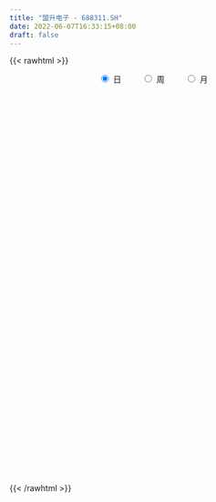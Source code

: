 ```yaml
---
title: "盟升电子 - 688311.SH"
date: 2022-06-07T16:33:15+08:00
draft: false
---
```

{{< rawhtml >}}
    <div style="text-align: center">
        <label style="padding: 1rem;"><input style="margin-right: .5rem" type="radio" name="period" value="D" checked onclick="period_change(this)">日</label>
        <label style="padding: 1rem;"><input style="margin-right: .5rem" type="radio" name="period" value="W" onclick="period_change(this)">周</label>
        <label style="padding: 1rem;"><input style="margin-right: .5rem" type="radio" name="period" value="M" onclick="period_change(this)">月</label>
    </div>
    <div id="chart" style="height: 700px;"></div> 
    <script type="text/javascript">
        const D_v = [196687.17,126888.36,97595.41,94509.91,94955.66,98750.38,95693.43,72688.02,64859.47,45226.2,35383.25,36126.04,41359.93,40289.42,17857.43,17688.91,16887.09,32987.3,29125.74,32472.0,15583.88,23625.0,13350.41,12591.45,25952.66,9344.68,15819.78,19097.33,16067.61,12933.58,6665.59,10260.98,6858.26,9560.06,14760.54,10710.06,14529.19,10312.7,9360.71,12666.23,9668.67,7764.32,7506.34,8315.7,10511.54,13954.42,13759.21,25129.33,15381.53,7227.75,13913.06,13452.49,8677.97,6681.5,8757.34,7848.25,7166.08,7889.86,9417.82,9277.04,12965.36,20486.08,10104.78,18583.09,12169.53,27208.87,13512.3,13064.48,7894.21,11586.13,8370.84,12017.05,9463.74,8724.82,11512.37,8710.48,22124.48,12164.68,8546.98,11425.97,8622.88,8619.07,4895.27,13550.55,8573.14,16382.69,10203.06,11380.59,13856.5,10496.34,18395.42,21865.18,7551.88,10695.31,18451.21,15461.62,11703.62,20210.67,32435.8,21905.2,24928.82,17682.24,13619.28,23917.43,25105.45,20347.49,36409.82,32213.79,41707.82,35331.59,28936.44,19788.26,16433.33,10116.27,13943.71,16078.68,11105.42,15168.78,9709.81,13322.67,10975.14,9883.11,6680.69,6785.5,12273.62,6745.8,12763.98,14586.93,14348.48,7776.61,5053.52,4338.72,4952.52,7868.59,4832.96,6234.54,3939.85,6537.59,8772.98,5304.03,7317.78,4520.16,5185.49,4474.89,5188.71,5935.98,2922.86,5041.21,4325.15,5635.79,3215.42,2902.93,3216.03,6253.02,3294.83,2761.54,3668.26,3069.77,3476.8,10875.51,7461.93,10821.62,5372.59,5109.31,4579.53,7654.45,7048.98,7771.62,6333.65,3547.59,8071.82,3843.8,7125.02,9684.45,6019.75,5704.69,4630.31,3690.43,7130.63,5541.37,11353.57,5181.59,11451.89,4515.68,5586.42,7331.78,3717.67,4484.21,4495.47,5258.38,4977.12,3091.19,3297.11,3090.25,3785.99,3710.01,5627.13,15973.09,7652.07,9876.67,11142.16,27160.24,19060.92,13057.83,7013.28,10489.16,7396.01,6770.08,6766.73,10639.18,5352.05,5665.63,4770.26,6349.6,9678.4,5696.38,5835.27,5744.71,8143.04,6064.13,7096.58,3988.52,8124.1,6076.83,5534.01,3715.15,3233.81,9248.23,5855.16,23188.07,10063.88,10421.85,8027.6,26947.97,11081.49,7809.31,11122.97,16124.71,17343.95,32028.53,18469.58,16247.69,13089.5,13728.28,16294.16,10907.68,9532.4,24049.25,23746.27,25120.2,25916.14,16684.79,18280.08,14966.31,10618.37,16213.31,15266.23,13578.38,11669.88,31446.72,19459.87,10143.15,10353.05,9508.93,13931.35,18591.68,11278.83,8443.45,7639.97,15076.43,7362.08,8034.04,8801.46,10362.82,7717.5,6354.12,6037.84,10802.79,6867.7,5003.48,5768.9,4339.02,5378.31,4581.75,4101.62,2714.86,3098.06,5697.44,5482.47,2779.45,4315.98,4702.29,4303.83,5743.71,6000.41,5102.3,5086.76,5408.33,8044.43,7309.97,5117.37,5636.9,6802.75,14687.22,8574.5,6440.59,9127.57,6429.74,11287.32,10338.63,8916.0,23073.3,9621.34,16159.92,9403.01,34231.4,14913.41,20008.05,17327.28,11402.29,13451.08,26834.48,21383.08,23621.72,24632.02,11452.04,13290.71,12663.87,13469.19,13621.83,10785.67,14466.63,11016.14,15362.67,7660.69,6238.96,10372.31,7188.05,14927.58,25251.34,10407.71,8209.24,5938.61,5643.86,8500.98,10099.52,9221.42,8519.82,12969.35,7641.65,16362.28,18177.38,5573.52,10359.4,8785.01,8628.03,5790.52,6700.12,7343.73,10402.05,6486.77,8385.24,13870.22,6329.68,10916.58,10854.14,5466.93,6147.42,6523.93,3780.76,5427.49,3324.4,6281.39,5468.49,5632.9,4648.4,4864.37,4151.98,11637.43,13014.33,4853.46,11827.76,3604.67,3116.72,6276.0,4963.89,7254.58,7098.48,8245.96,9399.33,11356.87,8160.43,11549.82,11252.59,11834.01,6426.7,8193.39,9892.73,7900.7,5963.93,4195.03,3457.76,3941.4,2831.99,4123.65,3434.43,4565.72,30013.49,29416.59,17609.34,14642.29,9985.15,6522.25,14378.55,16093.0,9722.75,6341.37,9747.48,10261.01,17748.27,17619.85,10311.08,12619.93,8132.07,6549.98,8288.6,4583.14,4554.36,5867.54,3951.44,2654.29,3872.01,3112.69,3568.93,3298.73,6207.98,2255.29,6119.21,4462.76,4133.76,3573.24,5530.76,7076.44,11977.64,15144.56,13295.15,7752.26]
const D_histogram = [0.0,0.4722507123,0.3741878719,0.6249456137,1.2042122706,2.4425617907,2.5365766935,3.3959683729,3.4761387113,3.0430191914,2.5579430191,2.1964696491,1.063596139,-0.5787760468,-1.661738089,-2.6519647362,-3.1738394489,-4.0682868344,-4.9460889967,-4.816773267,-4.6582839036,-3.9431317987,-3.2853771017,-2.5284936711,-1.6674493823,-1.0932480183,-1.3965285635,-1.790374451,-2.3789933056,-2.5390431321,-2.2331404302,-1.6697463925,-1.3478525237,-1.1694304564,-0.4634847937,0.0240579592,0.4422711588,0.4214033284,0.4502933864,0.1498128566,0.1477809369,-0.1218012484,0.0418151269,-0.0084383269,0.2540832955,0.6236386851,0.7791105952,0.953846502,0.7559894214,0.7404039121,0.4361408982,0.1796855076,-0.1352408008,-0.2064313974,-0.2029755305,-0.2105253206,-0.0186047633,0.0707033208,0.0193772868,-0.0172553251,-0.1703540417,0.2992787418,0.6284906245,0.7533580932,0.8950460207,1.5362251341,1.8541147463,1.9299754385,2.0238128274,1.9981323104,1.9179448885,1.4115853115,1.0488094207,0.9515618485,1.030053125,0.867616381,1.0533807151,0.8970580659,0.7864663398,0.5987763737,0.2665760413,0.0182359504,-0.0764969553,-0.4054923574,-0.6136212065,-0.7062426213,-0.8501892109,-0.8291978227,-0.6159686231,-0.435612141,0.0673139496,0.6425181673,0.8504158775,0.7903674845,1.1170212388,1.3766505668,1.1754711373,1.5644438387,1.8341254176,2.1089993375,2.1822021332,1.731540711,1.4310582338,1.7139130753,2.2626099413,2.0492872491,1.1236266793,-0.1023560556,-1.6964952269,-2.1301587829,-2.0539301115,-2.010337262,-2.3333476016,-2.3775962127,-2.1813096909,-1.8146895365,-1.4329715475,-0.8600618496,-0.7065689978,-0.1816650901,-0.1658280417,-0.4005934099,-0.5386191034,-0.7626240093,-0.8668558018,-0.9581376384,-1.1428237877,-1.6003203775,-2.1724611365,-2.2065174463,-1.9137292294,-1.6089482032,-1.1085728586,-0.5156883916,-0.2010504105,-0.1279016755,-0.0615998054,-0.1637451855,0.0190783122,0.2745227161,0.2513141405,0.3195765933,0.270471342,0.2805862178,0.1134983737,-0.2416720367,-0.4153999724,-0.4008935537,-0.4514089164,-0.5817595558,-0.6001896865,-0.463173156,-0.2431489337,0.0511082391,0.2691375787,0.3571464819,0.3141993251,0.2845186499,0.3400036028,0.4579487043,0.420830227,0.1815702355,0.1142817383,0.2116553827,0.3779312259,0.4578385884,0.454766942,0.5302745628,0.6109385338,0.63113934,0.7296464067,0.8180769211,0.9058167674,1.0579354924,1.0664360419,0.9845959716,0.9024232635,0.7903840566,0.7619761444,0.6127933304,0.6623690655,0.6843573135,0.5497720094,0.3668857667,0.1292912383,-0.2159486362,-0.3898973527,-0.5402887217,-0.5844748238,-0.4525077555,-0.2517557594,-0.1059090283,-0.0184725847,0.0444045547,0.0042517513,0.1103007222,0.2868592336,0.5870471891,0.8021450636,0.8429542352,1.0550888574,1.6750646507,1.8161841798,1.6456287096,1.4508373927,1.3722044919,1.1663463299,0.9003661043,0.7100636258,0.2551874126,0.0534147627,-0.2702705115,-0.3196559335,-0.2697411161,-0.0549276866,-0.0216724629,0.014154375,-0.1047560584,-0.1195366994,-0.1177813076,-0.3243796109,-0.3896243542,-0.6453135819,-0.9263613678,-1.0596784256,-1.1477945239,-1.1007887336,-0.8299238551,-0.7022811284,-0.15576568,0.157851555,0.3520886039,0.2843790045,0.5901796354,0.7336366062,0.7623182986,0.6992274581,0.7060498149,0.4343608674,0.83800839,0.8786146086,0.4495024995,0.2509716689,0.3293299301,0.4544868927,0.28484396,0.1964932717,0.2621960074,0.3202208689,0.2158612104,0.2323190289,0.2375949835,0.0269986773,-0.3232401483,-0.5644942667,-0.8900694484,-1.151758576,-1.2555918099,-1.3198258939,-1.3030868133,-1.417935862,-1.3526533359,-1.3413711785,-1.3646604621,-1.2527630389,-1.2531494521,-1.2163757927,-1.1963095939,-1.085485024,-0.7443355038,-0.4460412362,-0.2332624589,-0.1006601131,-0.1201209296,-0.1614840821,-0.1451157379,-0.1620127945,-0.0938439596,0.0632116694,0.1884687281,0.3844403441,0.4157503437,0.4433729932,0.3864538416,0.2199362657,0.1537728809,0.1351203508,0.2368994397,0.2500195584,0.2816171719,0.4035462927,0.4765027603,0.5381042851,0.6066401721,0.6962449685,0.6376943115,0.5849014233,0.6513853932,0.5751471278,0.4727657701,0.3270172445,0.2605376138,0.3398071342,0.4755051684,0.4928699406,0.4697699682,0.4367639551,0.3083008778,0.2906883014,0.3064393461,0.2783984418,0.570274931,0.6472086259,0.5098837408,0.3993793207,0.5773258415,0.6005918218,0.6047287811,0.5850700489,0.427663774,0.2109802485,0.2730693656,0.3317883576,0.4368911456,0.5983843349,0.5754322426,0.5210043974,0.3023714331,-0.089458616,-0.2532035338,-0.4594721033,-0.6760662684,-0.8281631269,-0.737882435,-0.7476239588,-0.7010564919,-0.8127682792,-0.8245248655,-0.6339279323,-0.3569551215,-0.11613058,-0.1821860567,-0.2088809475,-0.218602563,-0.1700909011,-0.008101236,0.0538058989,-0.0607892245,-0.1732912288,-0.2035221331,-0.5834661191,-0.850564338,-0.9914257264,-1.0250133462,-1.0504464018,-1.0306648437,-0.8886959173,-0.7840490722,-0.7696732258,-0.7228084811,-0.77126142,-0.6990230401,-0.7626532577,-0.7851158763,-0.8975093307,-0.7826399272,-0.7286755274,-0.6553410575,-0.4273503652,-0.2716695862,-0.2588360195,-0.179265859,0.0072939664,0.189851485,0.2705530293,0.311922194,0.4074456211,0.4588617839,0.7092729751,0.7780201263,0.7741135668,0.8839300087,0.9085592533,0.9211052816,0.922044362,0.8676089606,0.7257352066,0.4308171544,0.1169933837,0.1227636433,0.3033780708,0.3434674529,0.0960356709,0.2204023508,0.2823274149,0.2929292922,0.3735239925,0.4597274091,0.545794053,0.4607314903,0.307555368,0.1758134713,-0.0144841811,-0.0591670245,-0.1479502786,-0.1821640689,-0.2501654746,-0.0244173564,0.3136802312,0.4714614184,0.7047128305,0.7072287818,0.7076083287,0.7388395015,0.8001266076,0.5995234608,0.3894263638,0.1879719349,0.0741806709,-0.3911310745,-0.8759865947,-1.1791141935,-1.2916862884,-1.0762273678,-0.7291007516,-0.3632076285,-0.1111185962,-0.0537259835,0.0912613425,0.1601747685,0.1818961578,0.1565308276,0.1128362071,0.1388204134,0.0880985688,-0.02036837,-0.0756952359,-0.1176164419,-0.1939801309,-0.1566602594,-0.1971038468,-0.0929038899,-0.0054030107,0.1187488915,0.3982165515,0.6982103897,0.8380370034]
const D_fast = [0.0,0.5903133903,0.5857975179,0.9927916632,1.8731113877,3.7221013555,4.4502604317,6.1586442043,7.1078492205,7.4354844984,7.5898940809,7.7775381232,6.9105636478,5.1234974503,3.6251008859,1.9718830547,0.6565484797,-1.2549706144,-3.3692950258,-4.4441726128,-5.4502542253,-5.7208850701,-5.8844746486,-5.7597146357,-5.3155326925,-5.0146433331,-5.6670560192,-6.5084955195,-7.6918627004,-8.4866733099,-8.7390557156,-8.593098276,-8.6081675381,-8.7221030849,-8.1320286206,-7.6384713779,-7.1096903887,-7.0252073869,-6.8837439823,-7.146771298,-7.1118579835,-7.4118904809,-7.2378203238,-7.2901833594,-6.9641409131,-6.4386758522,-6.0884262934,-5.675228761,-5.6840884863,-5.5145730176,-5.7098008069,-5.9213348206,-6.2700713292,-6.3928697751,-6.4401577909,-6.5003389111,-6.3130695447,-6.2060856304,-6.2525673427,-6.2935137858,-6.4892010129,-5.9447485439,-5.4584140051,-5.1452070131,-4.7797575804,-3.7545221835,-2.9731038847,-2.4147493329,-1.8149587372,-1.3411061766,-0.9418073764,-1.0952706255,-1.1958441611,-1.0552012712,-0.7191967134,-0.6647293622,-0.2156198493,-0.147677982,-0.0616531232,-0.0996489959,-0.3652053179,-0.6089864212,-0.7228435658,-1.1532120572,-1.514746208,-1.7839282781,-2.1404221704,-2.3267302378,-2.267493194,-2.1960397472,-1.6762851692,-0.9404514096,-0.51994973,-0.382406252,0.2235028121,0.8272947818,0.9199831366,1.7000667976,2.4282797309,3.2304034852,3.8491568142,3.8313805698,3.888662651,4.5999957613,5.7143451126,6.0133442327,5.3685903327,4.1170185839,2.098755606,1.1325523542,0.6952984977,0.2363070318,-0.6700402083,-1.3086878726,-1.6577287735,-1.7447810032,-1.7213059011,-1.3634116656,-1.3865610632,-0.9070734281,-0.9326933901,-1.2676071108,-1.5402875802,-1.9549484883,-2.2758942313,-2.6067104775,-3.0771025737,-3.934679258,-5.0499353011,-5.6356209725,-5.8212650629,-5.9187210874,-5.6954889575,-5.2315265884,-4.9671512099,-4.9259778939,-4.8750759751,-5.0181576516,-4.8305645758,-4.5064894929,-4.4668695333,-4.3187129322,-4.300200348,-4.2199389177,-4.3586521684,-4.774240588,-5.0518185168,-5.1375354865,-5.3009030783,-5.5766936066,-5.7451711589,-5.7239479175,-5.5647109287,-5.2576766961,-4.9723629618,-4.7950674382,-4.7594647637,-4.7180157764,-4.5775299228,-4.3450976452,-4.2770085657,-4.4708759984,-4.509594061,-4.359306571,-4.0985479212,-3.9041809117,-3.7935608226,-3.585484561,-3.3520859566,-3.1741003154,-2.8931816471,-2.6002319024,-2.2860378642,-1.8694352661,-1.5943257061,-1.4300167835,-1.2865836757,-1.2010268685,-1.0389407446,-1.034925226,-0.8197572245,-0.6266796481,-0.6238219498,-0.7149867509,-0.9202584697,-1.3194855032,-1.590908558,-1.8763721073,-2.0666769155,-2.047836786,-1.9100237298,-1.7906542557,-1.7078359584,-1.6338576803,-1.6729475458,-1.5393233943,-1.2910500746,-0.8441003218,-0.4284661813,-0.176918451,0.2989883856,1.3377303415,1.9328959156,2.1737476228,2.3416656541,2.6060838763,2.6918122968,2.6509235972,2.6381370252,2.2470576651,2.0586387058,1.6673858038,1.5380863985,1.5205659368,1.7216474447,1.7494845527,1.7888499842,1.6437505362,1.5990857204,1.5713957853,1.2837025793,1.1210517475,0.7040341243,0.1913959965,-0.2068406677,-0.5819053971,-0.8100967901,-0.7467128754,-0.7946404309,-0.2870664024,0.0660137213,0.3482729211,0.3516580729,0.8050036126,1.1318697351,1.3511310021,1.4628470261,1.6461818366,1.483083106,2.0962327261,2.3564925968,2.0397561127,1.9039681993,2.0646589429,2.3034376288,2.205005686,2.1657783157,2.2970300532,2.4351101319,2.3847157761,2.4592533517,2.5239280523,2.3200814154,1.8890325527,1.5066548676,0.9585623238,0.4089335522,-0.0087976341,-0.4029881917,-0.7120208143,-1.1813538285,-1.4542346365,-1.7782952736,-2.1427496728,-2.3440430093,-2.6577167856,-2.9250370743,-3.204048274,-3.3645949601,-3.2095293158,-3.0227453573,-2.8682821948,-2.7608448772,-2.8103359261,-2.8920700992,-2.9119806895,-2.9693809447,-2.9246730996,-2.7518145533,-2.5794403126,-2.2873586106,-2.152111025,-2.0136451273,-1.9739508185,-2.0854843279,-2.1132044925,-2.0980769349,-1.937072986,-1.8614479778,-1.7594460713,-1.5366303773,-1.3445482197,-1.1484206235,-0.9282246936,-0.664558655,-0.5636857342,-0.4702532665,-0.2409229483,-0.1733744318,-0.157564347,-0.2215585615,-0.2229037886,-0.0586824847,0.1958918416,0.336474099,0.4308166186,0.5070015942,0.4556137364,0.5106732354,0.6030341166,0.6445928227,1.0790380446,1.3177738961,1.3079199461,1.2972603563,1.6195383374,1.7929522732,1.9482714277,2.0748802078,2.0243898764,1.860451413,1.9908078715,2.1324739529,2.3467995272,2.6578888003,2.7787947686,2.8546180228,2.7115779168,2.2973832136,2.0703374124,1.7492008171,1.3635900849,1.0044524447,0.9102625278,0.7136150143,0.5849183583,0.2700145011,0.0521266985,0.0842416486,0.2719756791,0.4837675755,0.3721655847,0.2932504571,0.2288782008,0.2348671374,0.3948314935,0.4701901031,0.3403976735,0.1845728621,0.1034614245,-0.4223490913,-0.9020883947,-1.2908062147,-1.580647171,-1.8686918271,-2.1065764799,-2.1867815329,-2.2781469558,-2.4561894158,-2.5900267914,-2.8312950853,-2.9338124655,-3.1881059974,-3.4068475851,-3.7436183722,-3.8244089505,-3.9526134326,-4.0431142271,-3.9219611261,-3.8341977436,-3.8860731818,-3.8513194861,-3.6629361691,-3.4329157792,-3.2845759776,-3.1652262644,-2.967841432,-2.8017098233,-2.3739803883,-2.1107282055,-1.9211063733,-1.5903074292,-1.3385383714,-1.0957160226,-0.8642658517,-0.7017990129,-0.6622389653,-0.849452729,-1.1340281537,-1.0975669833,-0.8411080381,-0.7151517928,-0.9385746571,-0.7591073894,-0.6266004716,-0.5427662713,-0.3687905729,-0.167655304,0.0548598531,0.0849801631,0.0086928827,-0.0790956462,-0.2730143438,-0.3324889434,-0.4582597671,-0.5380145746,-0.6685573489,-0.4489135698,-0.0323959244,0.2432506174,0.6526802371,0.8320033838,1.0092850129,1.2252260611,1.486544819,1.4358225374,1.3230820314,1.1686205862,1.07337449,0.510279976,-0.1935721929,-0.79147834,-1.226972007,-1.2805699284,-1.1157185,-0.8406272841,-0.6163179009,-0.5723567841,-0.4045541224,-0.2955970043,-0.2284015755,-0.2146341989,-0.2301197676,-0.169430458,-0.1981276603,-0.3116866917,-0.3859373665,-0.457262683,-0.5821214047,-0.583966598,-0.6736861472,-0.5927121627,-0.5065620362,-0.3527229111,0.0262988868,0.5008453223,0.8501811869]
const D_slow = [0.0,0.1180626781,0.211609646,0.3678460495,0.6688991171,1.2795395648,1.9136837382,2.7626758314,3.6317105092,4.3924653071,5.0319510618,5.5810684741,5.8469675088,5.7022734971,5.2868389749,4.6238477908,3.8303879286,2.81331622,1.5767939709,0.3726006541,-0.7919703218,-1.7777532714,-2.5990975469,-3.2312209646,-3.6480833102,-3.9213953148,-4.2705274557,-4.7181210684,-5.3128693948,-5.9476301778,-6.5059152854,-6.9233518835,-7.2603150144,-7.5526726285,-7.6685438269,-7.6625293371,-7.5519615474,-7.4466107153,-7.3340373687,-7.2965841546,-7.2596389204,-7.2900892325,-7.2796354507,-7.2817450325,-7.2182242086,-7.0623145373,-6.8675368885,-6.629075263,-6.4400779077,-6.2549769297,-6.1459417051,-6.1010203282,-6.1348305284,-6.1864383778,-6.2371822604,-6.2898135905,-6.2944647814,-6.2767889512,-6.2719446295,-6.2762584607,-6.3188469712,-6.2440272857,-6.0869046296,-5.8985651063,-5.6748036011,-5.2907473176,-4.827218631,-4.3447247714,-3.8387715645,-3.3392384869,-2.8597522648,-2.506855937,-2.2446535818,-2.0067631197,-1.7492498384,-1.5323457432,-1.2690005644,-1.0447360479,-0.848119463,-0.6984253696,-0.6317813592,-0.6272223716,-0.6463466105,-0.7477196998,-0.9011250014,-1.0776856568,-1.2902329595,-1.4975324152,-1.6515245709,-1.7604276062,-1.7435991188,-1.5829695769,-1.3703656076,-1.1727737364,-0.8935184267,-0.549355785,-0.2554880007,0.1356229589,0.5941543133,1.1214041477,1.666954681,2.0998398588,2.4576044172,2.886082686,3.4517351714,3.9640569836,4.2449636534,4.2193746395,3.7952508328,3.2627111371,2.7492286092,2.2466442937,1.6633073933,1.0689083401,0.5235809174,0.0699085333,-0.2883343536,-0.503349816,-0.6799920654,-0.725408338,-0.7668653484,-0.8670137009,-1.0016684767,-1.192324479,-1.4090384295,-1.6485728391,-1.934278786,-2.3343588804,-2.8774741645,-3.4291035261,-3.9075358335,-4.3097728843,-4.5869160989,-4.7158381968,-4.7661007994,-4.7980762183,-4.8134761697,-4.854412466,-4.849642888,-4.781012209,-4.7181836738,-4.6382895255,-4.57067169,-4.5005251356,-4.4721505421,-4.5325685513,-4.6364185444,-4.7366419328,-4.8494941619,-4.9949340509,-5.1449814725,-5.2607747615,-5.3215619949,-5.3087849352,-5.2415005405,-5.15221392,-5.0736640887,-5.0025344263,-4.9175335256,-4.8030463495,-4.6978387927,-4.6524462339,-4.6238757993,-4.5709619536,-4.4764791472,-4.3620195001,-4.2483277646,-4.1157591239,-3.9630244904,-3.8052396554,-3.6228280537,-3.4183088235,-3.1918546316,-2.9273707585,-2.660761748,-2.4146127551,-2.1890069393,-1.9914109251,-1.800916889,-1.6477185564,-1.48212629,-1.3110369616,-1.1735939593,-1.0818725176,-1.049549708,-1.1035368671,-1.2010112052,-1.3360833857,-1.4822020916,-1.5953290305,-1.6582679704,-1.6847452274,-1.6893633736,-1.6782622349,-1.6771992971,-1.6496241166,-1.5779093082,-1.4311475109,-1.230611245,-1.0198726862,-0.7561004718,-0.3373343092,0.1167117358,0.5281189132,0.8908282614,1.2338793844,1.5254659668,1.7505574929,1.9280733994,1.9918702525,2.0052239432,1.9376563153,1.8577423319,1.7903070529,1.7765751313,1.7711570155,1.7746956093,1.7485065947,1.7186224198,1.6891770929,1.6080821902,1.5106761016,1.3493477062,1.1177573642,0.8528377578,0.5658891269,0.2906919435,0.0832109797,-0.0923593024,-0.1313007224,-0.0918378337,-0.0038156827,0.0672790684,0.2148239772,0.3982331288,0.5888127035,0.763619568,0.9401320217,1.0487222386,1.2582243361,1.4778779882,1.5902536131,1.6529965303,1.7353290129,1.8489507361,1.9201617261,1.969285044,2.0348340458,2.114889263,2.1688545657,2.2269343229,2.2863330688,2.2930827381,2.212272701,2.0711491343,1.8486317722,1.5606921282,1.2467941757,0.9168377023,0.5910659989,0.2365820334,-0.1015813005,-0.4369240952,-0.7780892107,-1.0912799704,-1.4045673334,-1.7086612816,-2.0077386801,-2.2791099361,-2.465193812,-2.5767041211,-2.6350197358,-2.6601847641,-2.6902149965,-2.730586017,-2.7668649515,-2.8073681501,-2.83082914,-2.8150262227,-2.7679090407,-2.6717989547,-2.5678613687,-2.4570181204,-2.36040466,-2.3054205936,-2.2669773734,-2.2331972857,-2.1739724258,-2.1114675362,-2.0410632432,-1.94017667,-1.8210509799,-1.6865249087,-1.5348648656,-1.3608036235,-1.2013800457,-1.0551546898,-0.8923083415,-0.7485215596,-0.630330117,-0.5485758059,-0.4834414025,-0.3984896189,-0.2796133268,-0.1563958417,-0.0389533496,0.0702376392,0.1473128586,0.219984934,0.2965947705,0.3661943809,0.5087631137,0.6705652702,0.7980362053,0.8978810355,1.0422124959,1.1923604514,1.3435426466,1.4898101589,1.5967261024,1.6494711645,1.7177385059,1.8006855953,1.9099083817,2.0595044654,2.203362526,2.3336136254,2.4092064837,2.3868418297,2.3235409462,2.2086729204,2.0396563533,1.8326155716,1.6481449628,1.4612389731,1.2859748501,1.0827827803,0.876651564,0.7181695809,0.6289308005,0.5998981555,0.5543516414,0.5021314045,0.4474807638,0.4049580385,0.4029327295,0.4163842042,0.4011868981,0.3578640909,0.3069835576,0.1611170278,-0.0515240567,-0.2993804883,-0.5556338248,-0.8182454253,-1.0759116362,-1.2980856156,-1.4940978836,-1.68651619,-1.8672183103,-2.0600336653,-2.2347894254,-2.4254527398,-2.6217317088,-2.8461090415,-3.0417690233,-3.2239379052,-3.3877731696,-3.4946107609,-3.5625281574,-3.6272371623,-3.672053627,-3.6702301355,-3.6227672642,-3.5551290069,-3.4771484584,-3.3752870531,-3.2605716071,-3.0832533634,-2.8887483318,-2.6952199401,-2.4742374379,-2.2470976246,-2.0168213042,-1.7863102137,-1.5694079735,-1.3879741719,-1.2802698833,-1.2510215374,-1.2203306266,-1.1444861089,-1.0586192457,-1.0346103279,-0.9795097402,-0.9089278865,-0.8356955635,-0.7423145653,-0.6273827131,-0.4909341998,-0.3757513272,-0.2988624853,-0.2549091174,-0.2585301627,-0.2733219188,-0.3103094885,-0.3558505057,-0.4183918744,-0.4244962135,-0.3460761557,-0.228210801,-0.0520325934,0.124774602,0.3016766842,0.4863865596,0.6864182115,0.8362990767,0.9336556676,0.9806486513,0.9991938191,0.9014110505,0.6824144018,0.3876358534,0.0647142813,-0.2043425606,-0.3866177485,-0.4774196556,-0.5051993047,-0.5186308006,-0.4958154649,-0.4557717728,-0.4102977333,-0.3711650264,-0.3429559747,-0.3082508713,-0.2862262291,-0.2913183216,-0.3102421306,-0.3396462411,-0.3881412738,-0.4273063387,-0.4765823004,-0.4998082728,-0.5011590255,-0.4714718026,-0.3719176647,-0.1973650673,0.0121441835]
const D_data = [['2020-07-31', 150.0, 136.76, 135.88, 185.2],['2020-08-03', 142.0, 144.16, 136.66, 153.89],['2020-08-04', 146.51, 138.39, 137.0, 153.65],['2020-08-05', 139.0, 143.62, 126.51, 146.6],['2020-08-06', 142.9, 150.8, 140.15, 155.21],['2020-08-07', 155.04, 165.6, 155.04, 173.38],['2020-08-10', 170.89, 157.1, 152.0, 182.5],['2020-08-11', 177.0, 172.0, 167.05, 180.0],['2020-08-12', 166.0, 168.0, 153.15, 169.58],['2020-08-13', 164.5, 163.8, 161.28, 171.95],['2020-08-14', 162.15, 163.58, 158.03, 170.7],['2020-08-17', 163.58, 165.5, 158.0, 168.88],['2020-08-18', 162.23, 153.9, 153.18, 165.5],['2020-08-19', 152.45, 141.0, 141.0, 156.66],['2020-08-20', 140.02, 140.5, 137.0, 143.22],['2020-08-21', 141.7, 135.01, 135.0, 142.8],['2020-08-24', 134.0, 135.04, 133.0, 139.55],['2020-08-25', 134.6, 124.09, 123.01, 134.6],['2020-08-26', 123.04, 116.18, 114.2, 125.09],['2020-08-27', 117.02, 122.99, 108.08, 123.14],['2020-08-28', 120.15, 120.3, 115.08, 122.34],['2020-08-31', 120.53, 126.01, 119.99, 129.97],['2020-09-01', 126.8, 125.8, 122.7, 129.8],['2020-09-02', 124.2, 128.13, 123.62, 129.28],['2020-09-03', 127.81, 131.65, 127.18, 136.55],['2020-09-04', 126.0, 130.3, 126.0, 131.69],['2020-09-07', 129.89, 118.45, 118.3, 131.99],['2020-09-08', 119.75, 113.5, 110.0, 121.13],['2020-09-09', 112.4, 106.0, 105.61, 112.4],['2020-09-10', 106.71, 106.56, 104.51, 111.85],['2020-09-11', 106.56, 109.99, 106.0, 110.75],['2020-09-14', 113.0, 113.05, 111.41, 118.16],['2020-09-15', 114.0, 110.2, 110.02, 114.43],['2020-09-16', 110.44, 107.69, 104.92, 111.95],['2020-09-17', 107.58, 114.96, 105.89, 116.89],['2020-09-18', 114.47, 114.19, 112.2, 117.28],['2020-09-21', 113.45, 114.88, 113.0, 119.8],['2020-09-22', 114.32, 109.73, 109.2, 115.67],['2020-09-23', 109.6, 109.67, 108.61, 111.5],['2020-09-24', 108.64, 104.0, 103.51, 110.1],['2020-09-25', 104.21, 106.0, 102.0, 106.79],['2020-09-28', 105.98, 100.88, 100.72, 107.0],['2020-09-29', 101.15, 104.95, 101.15, 105.95],['2020-09-30', 105.01, 101.55, 101.1, 105.98],['2020-10-09', 102.86, 105.11, 102.56, 105.33],['2020-10-12', 105.98, 107.5, 104.2, 108.88],['2020-10-13', 106.65, 105.81, 104.81, 108.39],['2020-10-14', 106.8, 106.68, 106.29, 113.3],['2020-10-15', 105.0, 101.7, 101.68, 106.5],['2020-10-16', 102.78, 103.1, 101.0, 104.5],['2020-10-19', 104.27, 98.2, 98.1, 104.27],['2020-10-20', 98.2, 96.65, 94.0, 98.9],['2020-10-21', 96.03, 93.51, 93.3, 97.48],['2020-10-22', 94.16, 94.5, 92.22, 95.15],['2020-10-23', 95.49, 94.2, 93.45, 96.8],['2020-10-26', 93.32, 92.99, 91.2, 95.89],['2020-10-27', 92.5, 95.0, 92.35, 95.57],['2020-10-28', 95.8, 93.6, 92.69, 95.8],['2020-10-29', 92.61, 91.08, 90.64, 93.45],['2020-10-30', 91.08, 90.13, 90.11, 93.6],['2020-11-02', 90.01, 87.18, 85.7, 91.43],['2020-11-03', 87.49, 95.0, 87.24, 95.7],['2020-11-04', 95.58, 94.9, 92.76, 96.39],['2020-11-05', 96.91, 93.27, 92.3, 96.91],['2020-11-06', 93.14, 94.04, 91.21, 95.0],['2020-11-09', 94.35, 102.62, 94.35, 103.38],['2020-11-10', 102.4, 101.81, 100.28, 104.76],['2020-11-11', 102.0, 100.71, 99.68, 105.2],['2020-11-12', 101.99, 102.4, 100.52, 103.57],['2020-11-13', 102.68, 102.19, 97.71, 102.68],['2020-11-16', 101.8, 102.35, 100.02, 102.95],['2020-11-17', 102.37, 96.37, 95.5, 103.78],['2020-11-18', 96.22, 96.46, 93.4, 97.98],['2020-11-19', 95.58, 99.04, 94.65, 99.82],['2020-11-20', 99.31, 101.72, 98.47, 102.96],['2020-11-23', 101.72, 99.0, 98.0, 101.72],['2020-11-24', 98.9, 104.0, 98.69, 107.7],['2020-11-25', 105.0, 100.41, 99.9, 105.3],['2020-11-26', 101.0, 100.8, 99.99, 103.43],['2020-11-27', 101.1, 99.47, 97.26, 101.59],['2020-11-30', 99.47, 96.5, 96.46, 100.5],['2020-12-01', 96.01, 96.0, 95.1, 98.4],['2020-12-02', 95.89, 96.88, 95.6, 97.3],['2020-12-03', 96.27, 92.5, 92.2, 99.0],['2020-12-04', 93.29, 92.03, 91.51, 94.0],['2020-12-07', 91.99, 91.99, 91.9, 96.68],['2020-12-08', 92.09, 89.91, 89.88, 92.6],['2020-12-09', 90.88, 90.77, 89.51, 93.48],['2020-12-10', 90.31, 93.01, 90.01, 93.56],['2020-12-11', 93.7, 93.0, 92.32, 95.94],['2020-12-14', 93.0, 98.5, 92.02, 99.7],['2020-12-15', 98.0, 102.38, 97.1, 106.36],['2020-12-16', 101.52, 100.29, 99.6, 102.84],['2020-12-17', 100.95, 97.81, 96.6, 101.6],['2020-12-18', 97.9, 104.0, 97.22, 104.8],['2020-12-21', 103.78, 105.65, 103.23, 108.7],['2020-12-22', 105.01, 101.0, 99.6, 105.65],['2020-12-23', 101.0, 110.0, 100.0, 110.0],['2020-12-24', 111.11, 111.71, 110.0, 121.5],['2020-12-25', 111.71, 114.96, 107.6, 114.98],['2020-12-28', 117.5, 115.3, 114.53, 123.02],['2020-12-29', 115.3, 109.55, 108.62, 116.99],['2020-12-30', 109.76, 110.99, 108.01, 114.84],['2020-12-31', 110.86, 119.9, 110.44, 122.3],['2021-01-04', 121.8, 127.54, 121.8, 128.58],['2021-01-05', 126.01, 121.16, 121.0, 126.8],['2021-01-06', 122.3, 111.0, 109.01, 122.47],['2021-01-07', 111.0, 102.41, 101.01, 111.97],['2021-01-08', 103.26, 89.99, 87.01, 103.8],['2021-01-11', 90.0, 98.0, 88.53, 98.5],['2021-01-12', 96.38, 102.17, 94.8, 107.8],['2021-01-13', 103.49, 100.81, 95.0, 107.19],['2021-01-14', 99.68, 93.99, 93.13, 100.21],['2021-01-15', 96.81, 94.79, 93.21, 96.81],['2021-01-18', 94.24, 96.5, 94.18, 98.92],['2021-01-19', 97.96, 98.6, 96.6, 103.52],['2021-01-20', 98.06, 99.5, 97.01, 101.81],['2021-01-21', 99.9, 103.51, 99.15, 105.5],['2021-01-22', 104.54, 99.51, 98.12, 104.54],['2021-01-25', 99.0, 105.55, 98.51, 107.5],['2021-01-26', 105.29, 100.39, 99.62, 108.86],['2021-01-27', 100.3, 96.31, 94.92, 101.36],['2021-01-28', 97.04, 96.0, 95.51, 99.3],['2021-01-29', 97.05, 93.26, 92.5, 98.0],['2021-02-01', 93.4, 93.03, 89.0, 93.88],['2021-02-02', 93.6, 91.71, 90.99, 94.03],['2021-02-03', 91.8, 88.69, 88.21, 92.94],['2021-02-04', 88.79, 82.12, 80.82, 89.4],['2021-02-05', 85.38, 76.0, 75.55, 85.38],['2021-02-08', 76.9, 78.89, 75.6, 79.85],['2021-02-09', 79.05, 81.51, 79.0, 82.41],['2021-02-10', 81.6, 81.28, 79.75, 81.8],['2021-02-18', 83.23, 84.19, 81.29, 84.8],['2021-02-19', 84.01, 87.0, 83.72, 89.77],['2021-02-22', 87.0, 85.01, 84.4, 88.0],['2021-02-23', 84.03, 82.22, 81.0, 84.87],['2021-02-24', 82.22, 81.75, 80.83, 83.84],['2021-02-25', 82.46, 78.76, 78.33, 82.75],['2021-02-26', 78.0, 81.8, 78.0, 83.78],['2021-03-01', 83.71, 83.33, 80.69, 83.71],['2021-03-02', 83.88, 80.0, 79.87, 84.64],['2021-03-03', 80.3, 80.83, 79.08, 81.6],['2021-03-04', 80.11, 78.99, 78.19, 81.68],['2021-03-05', 78.48, 79.2, 77.34, 79.48],['2021-03-08', 79.91, 76.07, 76.0, 79.91],['2021-03-09', 76.07, 71.6, 71.6, 76.2],['2021-03-10', 72.02, 71.52, 71.2, 73.13],['2021-03-11', 71.52, 72.45, 70.66, 73.33],['2021-03-12', 72.47, 70.51, 70.09, 72.79],['2021-03-15', 70.8, 67.9, 67.0, 71.01],['2021-03-16', 67.82, 67.7, 66.46, 68.9],['2021-03-17', 67.79, 68.8, 67.11, 68.8],['2021-03-18', 68.98, 69.77, 68.31, 70.39],['2021-03-19', 69.0, 71.26, 68.4, 72.47],['2021-03-22', 71.26, 71.07, 70.51, 71.78],['2021-03-23', 71.0, 69.78, 69.1, 71.7],['2021-03-24', 69.68, 67.8, 67.3, 70.55],['2021-03-25', 67.03, 67.29, 66.99, 68.48],['2021-03-26', 67.7, 67.97, 67.03, 68.0],['2021-03-29', 68.33, 68.85, 68.15, 72.38],['2021-03-30', 68.5, 66.8, 66.75, 69.2],['2021-03-31', 66.51, 63.09, 62.28, 66.51],['2021-04-01', 62.84, 63.87, 62.6, 64.0],['2021-04-02', 64.34, 65.49, 63.46, 65.85],['2021-04-06', 66.79, 66.66, 65.64, 68.0],['2021-04-07', 66.5, 65.95, 64.69, 67.19],['2021-04-08', 66.89, 64.87, 64.76, 67.33],['2021-04-09', 64.67, 65.85, 64.67, 67.65],['2021-04-12', 67.2, 66.22, 65.3, 68.46],['2021-04-13', 65.0, 65.68, 64.52, 65.9],['2021-04-14', 66.18, 67.0, 65.13, 68.6],['2021-04-15', 67.74, 67.5, 65.81, 67.74],['2021-04-16', 68.22, 68.19, 66.81, 68.29],['2021-04-19', 68.3, 70.0, 67.52, 71.4],['2021-04-20', 70.02, 69.09, 69.07, 70.49],['2021-04-21', 68.98, 68.22, 67.62, 70.48],['2021-04-22', 68.14, 68.2, 67.48, 68.7],['2021-04-23', 68.2, 67.68, 67.3, 69.49],['2021-04-26', 67.26, 68.7, 67.26, 70.42],['2021-04-27', 68.4, 67.01, 66.69, 68.71],['2021-04-28', 67.02, 69.52, 66.12, 72.0],['2021-04-29', 69.0, 69.71, 68.59, 69.92],['2021-04-30', 68.02, 67.76, 67.02, 70.57],['2021-05-06', 68.02, 66.5, 66.13, 68.67],['2021-05-07', 66.55, 64.72, 64.45, 66.98],['2021-05-10', 64.0, 61.6, 60.0, 64.86],['2021-05-11', 61.6, 61.93, 61.3, 62.6],['2021-05-12', 61.93, 60.79, 60.18, 62.0],['2021-05-13', 60.6, 60.94, 60.36, 62.43],['2021-05-14', 60.05, 62.75, 60.03, 62.85],['2021-05-17', 62.88, 64.0, 62.0, 64.69],['2021-05-18', 64.42, 63.87, 63.21, 64.85],['2021-05-19', 63.79, 63.48, 63.09, 64.73],['2021-05-20', 63.96, 63.35, 63.0, 64.18],['2021-05-21', 63.02, 61.9, 61.88, 63.4],['2021-05-24', 61.3, 63.72, 61.3, 63.99],['2021-05-25', 63.6, 65.3, 63.14, 65.5],['2021-05-26', 65.45, 68.28, 65.36, 71.6],['2021-05-27', 68.5, 68.98, 67.25, 69.5],['2021-05-28', 68.99, 67.99, 67.9, 72.2],['2021-05-31', 68.56, 71.46, 68.0, 71.58],['2021-06-01', 71.46, 79.85, 71.46, 82.75],['2021-06-02', 78.5, 77.3, 76.62, 81.68],['2021-06-03', 77.08, 74.75, 74.6, 79.18],['2021-06-04', 74.01, 74.8, 74.01, 76.55],['2021-06-07', 75.2, 76.8, 74.0, 78.49],['2021-06-08', 76.21, 75.65, 74.1, 77.09],['2021-06-09', 75.95, 74.68, 74.08, 77.1],['2021-06-10', 74.68, 75.3, 72.92, 75.94],['2021-06-11', 75.79, 70.9, 70.59, 75.79],['2021-06-15', 71.16, 72.7, 70.66, 73.19],['2021-06-16', 72.48, 69.94, 69.68, 72.88],['2021-06-17', 69.97, 72.4, 69.97, 72.87],['2021-06-18', 73.66, 73.67, 71.59, 74.5],['2021-06-21', 73.3, 76.58, 72.55, 76.9],['2021-06-22', 77.03, 75.2, 74.8, 78.0],['2021-06-23', 75.21, 75.67, 74.3, 78.0],['2021-06-24', 75.87, 73.72, 73.32, 76.96],['2021-06-25', 73.47, 74.82, 72.16, 75.75],['2021-06-28', 75.88, 75.14, 73.55, 75.99],['2021-06-29', 75.13, 72.03, 72.0, 75.48],['2021-06-30', 72.13, 73.0, 72.13, 73.7],['2021-07-01', 74.0, 69.53, 69.3, 74.44],['2021-07-02', 69.28, 67.3, 67.0, 69.9],['2021-07-05', 67.01, 67.37, 66.2, 68.63],['2021-07-06', 67.36, 66.55, 65.74, 67.38],['2021-07-07', 66.02, 67.29, 66.0, 67.69],['2021-07-08', 67.77, 70.21, 67.39, 70.51],['2021-07-09', 69.85, 68.88, 68.5, 70.87],['2021-07-12', 69.27, 75.6, 69.27, 79.0],['2021-07-13', 75.3, 75.0, 73.0, 77.27],['2021-07-14', 74.8, 75.08, 73.41, 76.63],['2021-07-15', 74.71, 72.4, 71.62, 76.0],['2021-07-16', 72.0, 78.1, 71.22, 82.0],['2021-07-19', 79.0, 77.86, 76.55, 80.67],['2021-07-20', 80.34, 77.56, 76.05, 80.34],['2021-07-21', 77.95, 77.0, 76.41, 78.69],['2021-07-22', 77.0, 78.41, 73.3, 79.88],['2021-07-23', 78.0, 74.8, 73.23, 78.0],['2021-07-26', 74.5, 84.3, 73.51, 86.88],['2021-07-27', 82.0, 81.84, 79.89, 85.65],['2021-07-28', 81.01, 75.65, 75.48, 81.59],['2021-07-29', 77.0, 77.35, 76.6, 80.6],['2021-07-30', 77.7, 80.97, 77.0, 82.05],['2021-08-02', 81.88, 82.68, 79.3, 84.59],['2021-08-03', 83.38, 79.43, 79.01, 83.45],['2021-08-04', 79.89, 80.22, 78.22, 80.3],['2021-08-05', 80.21, 82.56, 77.77, 83.51],['2021-08-06', 82.56, 83.33, 80.01, 86.59],['2021-08-09', 82.8, 81.69, 81.07, 86.88],['2021-08-10', 81.01, 83.46, 79.6, 84.5],['2021-08-11', 83.3, 83.89, 82.25, 85.0],['2021-08-12', 84.0, 81.06, 81.0, 84.86],['2021-08-13', 81.0, 77.99, 77.66, 82.16],['2021-08-16', 77.86, 77.7, 75.59, 78.61],['2021-08-17', 78.63, 74.8, 74.18, 79.27],['2021-08-18', 75.0, 73.43, 73.0, 77.5],['2021-08-19', 73.29, 73.65, 72.63, 75.66],['2021-08-20', 73.65, 72.81, 71.64, 74.23],['2021-08-23', 68.04, 72.75, 66.0, 72.84],['2021-08-24', 72.0, 69.8, 68.68, 72.0],['2021-08-25', 69.94, 70.82, 69.22, 71.3],['2021-08-26', 70.25, 69.23, 69.0, 71.96],['2021-08-27', 69.6, 67.59, 67.1, 69.98],['2021-08-30', 67.65, 68.34, 67.3, 71.35],['2021-08-31', 67.49, 66.05, 63.9, 67.93],['2021-09-01', 66.46, 65.4, 63.01, 66.46],['2021-09-02', 65.13, 64.11, 63.81, 65.78],['2021-09-03', 64.03, 64.38, 63.36, 65.4],['2021-09-06', 64.87, 67.42, 63.51, 67.96],['2021-09-07', 67.13, 67.78, 66.68, 68.19],['2021-09-08', 67.88, 67.45, 66.73, 68.45],['2021-09-09', 67.37, 66.87, 66.05, 68.43],['2021-09-10', 66.66, 64.8, 64.8, 66.86],['2021-09-13', 65.8, 63.86, 63.55, 65.8],['2021-09-14', 63.89, 64.0, 63.7, 64.93],['2021-09-15', 63.8, 63.06, 62.6, 63.88],['2021-09-16', 63.2, 63.76, 62.88, 66.33],['2021-09-17', 64.8, 65.07, 63.9, 66.19],['2021-09-22', 65.03, 65.14, 64.08, 65.69],['2021-09-23', 65.14, 66.74, 65.13, 68.0],['2021-09-24', 66.95, 65.24, 65.0, 67.09],['2021-09-27', 65.79, 65.34, 63.5, 66.3],['2021-09-28', 66.0, 64.19, 63.61, 66.0],['2021-09-29', 64.0, 62.12, 62.0, 64.66],['2021-09-30', 62.59, 62.57, 62.16, 63.02],['2021-10-08', 62.9, 62.73, 62.67, 63.88],['2021-10-11', 62.75, 64.3, 62.28, 64.48],['2021-10-12', 63.77, 63.39, 62.6, 63.77],['2021-10-13', 63.01, 63.66, 62.78, 64.0],['2021-10-14', 63.82, 65.2, 63.53, 65.65],['2021-10-15', 64.83, 65.2, 64.0, 65.45],['2021-10-18', 65.22, 65.58, 64.0, 66.05],['2021-10-19', 65.69, 66.25, 64.2, 66.3],['2021-10-20', 66.04, 67.26, 65.2, 67.96],['2021-10-21', 67.17, 65.84, 65.8, 67.69],['2021-10-22', 66.34, 65.94, 65.2, 67.3],['2021-10-25', 67.0, 67.83, 65.42, 67.9],['2021-10-26', 67.88, 66.39, 66.3, 68.19],['2021-10-27', 67.3, 65.9, 64.45, 67.88],['2021-10-28', 66.72, 64.92, 64.51, 66.72],['2021-10-29', 64.52, 65.5, 63.58, 65.75],['2021-11-01', 66.15, 67.54, 64.8, 68.62],['2021-11-02', 66.52, 69.11, 66.52, 69.68],['2021-11-03', 68.97, 68.4, 67.68, 69.0],['2021-11-04', 68.37, 68.25, 67.55, 68.68],['2021-11-05', 68.16, 68.34, 67.01, 68.49],['2021-11-08', 68.0, 67.02, 66.4, 68.29],['2021-11-09', 66.97, 68.28, 66.58, 69.0],['2021-11-10', 68.02, 68.97, 67.88, 69.01],['2021-11-11', 68.95, 68.67, 68.23, 69.28],['2021-11-12', 68.67, 73.8, 68.08, 75.03],['2021-11-15', 73.8, 72.68, 72.2, 74.56],['2021-11-16', 72.5, 70.4, 69.84, 73.04],['2021-11-17', 70.3, 70.55, 69.2, 71.48],['2021-11-18', 70.9, 74.88, 70.28, 77.0],['2021-11-19', 74.83, 74.12, 72.88, 74.85],['2021-11-22', 74.5, 74.62, 71.99, 76.25],['2021-11-23', 74.99, 74.96, 74.01, 77.7],['2021-11-24', 74.96, 73.38, 72.91, 75.89],['2021-11-25', 73.0, 72.11, 71.52, 74.49],['2021-11-26', 71.61, 75.62, 71.61, 76.98],['2021-11-29', 74.51, 76.4, 74.22, 78.41],['2021-11-30', 77.03, 78.0, 75.7, 79.0],['2021-12-01', 77.55, 80.13, 77.34, 80.5],['2021-12-02', 80.0, 78.97, 78.0, 80.19],['2021-12-03', 78.79, 79.13, 77.5, 80.27],['2021-12-06', 80.2, 77.0, 75.58, 80.2],['2021-12-07', 76.9, 73.6, 72.64, 77.0],['2021-12-08', 73.8, 75.15, 73.71, 76.49],['2021-12-09', 74.76, 73.65, 73.61, 76.16],['2021-12-10', 73.01, 72.22, 71.93, 73.64],['2021-12-13', 72.05, 71.7, 70.99, 72.73],['2021-12-14', 71.7, 74.19, 71.37, 74.8],['2021-12-15', 74.64, 72.78, 72.3, 74.87],['2021-12-16', 72.67, 73.2, 72.2, 73.3],['2021-12-17', 73.15, 70.6, 70.6, 73.15],['2021-12-20', 71.3, 71.0, 69.9, 71.3],['2021-12-21', 71.16, 73.55, 70.34, 74.28],['2021-12-22', 73.55, 75.6, 72.77, 78.79],['2021-12-23', 75.77, 76.45, 74.88, 76.61],['2021-12-24', 75.81, 73.04, 73.04, 75.99],['2021-12-27', 71.51, 73.2, 71.51, 74.25],['2021-12-28', 73.66, 73.21, 72.45, 74.3],['2021-12-29', 73.21, 73.95, 72.5, 74.82],['2021-12-30', 74.35, 75.93, 72.65, 75.97],['2021-12-31', 75.61, 75.36, 74.81, 76.69],['2022-01-04', 75.36, 73.06, 72.74, 75.55],['2022-01-05', 73.45, 72.43, 71.73, 73.59],['2022-01-06', 71.94, 72.97, 71.94, 73.29],['2022-01-07', 72.8, 67.19, 67.09, 72.8],['2022-01-10', 67.18, 66.28, 65.23, 68.7],['2022-01-11', 66.22, 65.99, 65.6, 66.77],['2022-01-12', 65.8, 65.99, 65.66, 66.9],['2022-01-13', 65.8, 65.0, 64.11, 66.01],['2022-01-14', 64.76, 64.58, 63.5, 65.5],['2022-01-17', 64.02, 65.61, 64.02, 65.61],['2022-01-18', 65.6, 64.94, 64.31, 65.6],['2022-01-19', 64.31, 63.28, 63.03, 64.9],['2022-01-20', 63.25, 63.0, 61.33, 63.4],['2022-01-21', 62.58, 60.92, 60.88, 62.75],['2022-01-24', 60.39, 61.6, 60.39, 61.9],['2022-01-25', 60.81, 59.0, 58.08, 62.27],['2022-01-26', 60.0, 58.3, 58.2, 60.0],['2022-01-27', 58.97, 55.74, 55.5, 58.97],['2022-01-28', 56.1, 57.5, 54.54, 57.82],['2022-02-07', 58.23, 56.14, 55.51, 58.24],['2022-02-08', 56.04, 55.7, 54.61, 56.59],['2022-02-09', 55.88, 57.53, 55.38, 57.62],['2022-02-10', 57.5, 56.88, 56.55, 58.14],['2022-02-11', 56.8, 54.82, 54.78, 56.8],['2022-02-14', 54.6, 55.21, 54.11, 55.86],['2022-02-15', 55.3, 56.68, 55.3, 56.88],['2022-02-16', 56.68, 57.19, 56.29, 58.2],['2022-02-17', 56.66, 56.3, 56.01, 57.07],['2022-02-18', 56.29, 55.87, 55.25, 56.29],['2022-02-21', 55.68, 56.72, 55.51, 56.72],['2022-02-22', 56.01, 56.44, 54.96, 56.87],['2022-02-23', 55.5, 59.77, 55.5, 59.78],['2022-02-24', 59.01, 58.53, 57.27, 61.0],['2022-02-25', 58.4, 58.02, 57.77, 58.95],['2022-02-28', 58.96, 60.03, 58.23, 61.2],['2022-03-01', 59.4, 59.71, 59.25, 60.5],['2022-03-02', 58.8, 60.09, 58.8, 60.09],['2022-03-03', 60.6, 60.45, 59.6, 61.33],['2022-03-04', 60.18, 60.09, 59.7, 60.87],['2022-03-07', 60.09, 58.89, 58.51, 60.48],['2022-03-08', 59.6, 56.06, 56.05, 59.6],['2022-03-09', 57.2, 54.21, 52.45, 57.2],['2022-03-10', 56.17, 57.3, 55.61, 60.17],['2022-03-11', 57.92, 60.0, 56.45, 60.17],['2022-03-14', 59.4, 58.94, 58.01, 60.86],['2022-03-15', 58.9, 54.8, 54.5, 58.9],['2022-03-16', 55.88, 59.11, 54.82, 59.88],['2022-03-17', 60.78, 58.9, 58.0, 60.78],['2022-03-18', 58.79, 58.56, 57.32, 59.19],['2022-03-21', 58.8, 59.84, 58.2, 60.29],['2022-03-22', 59.84, 60.6, 58.8, 61.84],['2022-03-23', 60.49, 61.39, 59.36, 61.5],['2022-03-24', 60.8, 59.59, 58.88, 60.87],['2022-03-25', 59.15, 58.35, 58.26, 60.12],['2022-03-28', 58.1, 58.0, 57.27, 58.98],['2022-03-29', 58.0, 56.42, 56.33, 58.5],['2022-03-30', 57.2, 57.54, 56.37, 57.7],['2022-03-31', 57.11, 56.5, 56.2, 57.37],['2022-04-01', 56.02, 56.67, 55.32, 57.48],['2022-04-06', 56.57, 55.74, 55.72, 56.67],['2022-04-07', 56.8, 59.68, 56.49, 63.0],['2022-04-08', 59.9, 62.68, 58.71, 65.0],['2022-04-11', 63.01, 62.04, 61.01, 63.9],['2022-04-12', 62.67, 64.5, 60.9, 64.8],['2022-04-13', 64.23, 62.82, 62.51, 65.6],['2022-04-14', 64.0, 63.4, 61.68, 64.0],['2022-04-15', 62.51, 64.51, 61.47, 66.44],['2022-04-18', 64.51, 65.84, 64.01, 65.85],['2022-04-19', 65.0, 62.85, 62.6, 66.31],['2022-04-20', 62.9, 62.14, 61.8, 63.38],['2022-04-21', 61.33, 61.5, 61.0, 63.31],['2022-04-22', 61.11, 61.99, 59.31, 63.48],['2022-04-25', 55.5, 56.02, 52.8, 57.5],['2022-04-26', 56.02, 52.8, 49.67, 56.02],['2022-04-27', 51.31, 52.19, 50.85, 53.01],['2022-04-28', 52.0, 52.49, 50.81, 54.44],['2022-04-29', 52.49, 55.92, 52.49, 56.48],['2022-05-05', 55.61, 58.33, 55.61, 59.17],['2022-05-06', 56.03, 60.0, 55.92, 60.99],['2022-05-09', 59.02, 59.99, 59.02, 60.37],['2022-05-10', 59.45, 58.25, 57.31, 60.88],['2022-05-11', 58.39, 59.84, 58.0, 61.77],['2022-05-12', 60.11, 59.5, 58.71, 60.48],['2022-05-13', 59.57, 59.23, 58.62, 60.55],['2022-05-16', 59.78, 58.71, 58.35, 60.58],['2022-05-17', 59.0, 58.35, 57.83, 59.67],['2022-05-18', 58.7, 59.23, 57.53, 60.35],['2022-05-19', 58.19, 58.25, 57.61, 58.98],['2022-05-20', 58.0, 57.08, 56.29, 59.03],['2022-05-23', 57.1, 57.22, 56.57, 57.46],['2022-05-24', 57.58, 57.0, 56.11, 58.65],['2022-05-25', 57.0, 56.07, 54.77, 57.0],['2022-05-26', 56.0, 57.19, 55.25, 57.77],['2022-05-27', 57.38, 56.0, 55.67, 57.94],['2022-05-30', 56.7, 57.8, 55.8, 58.48],['2022-05-31', 57.01, 58.0, 56.02, 58.5],['2022-06-01', 57.2, 59.01, 57.05, 59.68],['2022-06-02', 58.5, 62.2, 58.05, 62.28],['2022-06-06', 62.3, 64.43, 62.2, 65.76],['2022-06-07', 64.69, 64.22, 63.0, 65.28]]
const W_v = [196687.17,512699.7200000001,313850.37,153321.73,127056.01,84864.2,70583.89,52149.9,56537.5,23586.36,10511.54,75452.24,51482.36,41599.05,74308.84,73265.99,50088.82,62972.59,44260.91,62319.18,76959.0,101716.91,80147.77,155784.37,110605.89,66006.4,47647.11,60718.81,17168.85,12821.11,30317.92,26802.35,23413.91,21223.19,16271.2,39640.96,27054.58,28921.88,29729.63,40659.05,10102.1,25287.51,18241.66,42838.97,77434.43,42061.16,22137.54,35097.8,31350.16,27586.36,78649.37,63482.43,93563.58,84529.76,100967.52,67346.17,80911.72,59885.28,49636.83,37779.95,15111.4,16776.54,3098.06,22977.63,26237.01,31517.0,45632.63,60044.99,84329.08,89023.18,94379.57,65007.19,50650.77,65983.92,39404.39,45493.1,51523.34,36723.19,50355.86,27346.53,25355.58,38521.57,29789.04,43355.22,49223.55,36145.78,17789.23,63995.8,63137.58,52165.61,66431.2,14838.58,21610.77,20060.34,20544.26,39729.4,21047.41]
const W_histogram = [0.0,1.8405014245,2.764503379,1.3649636753,-0.5361589493,-1.0738475544,-2.6606414794,-3.2515768546,-3.9706394282,-4.484587246,-4.3216303463,-4.088559671,-4.2541460387,-4.342987231,-3.8599053284,-2.764292662,-1.8859992858,-1.2992558883,-1.254260836,-1.0116165991,-0.0154126473,1.3983676996,2.6123946401,1.4075789573,0.9617409618,1.007689626,0.6570954356,-0.6277955391,-0.9910485143,-0.7272557531,-0.7795026507,-0.8593956448,-1.33911939,-1.4388105221,-1.5496226225,-1.6063719659,-1.4413575143,-1.0163520229,-0.6302325447,-0.2496382382,-0.0910005198,-0.0113046334,0.0862358012,0.6325456601,1.476004053,1.7746426163,2.1377625865,2.4140058957,2.0625143131,1.9120362846,2.3786469985,2.4031579078,2.7481603155,3.0265460768,2.7502902509,2.1448199687,1.3573030108,0.6221455997,0.1885844285,-0.043216541,-0.1426900021,-0.3349255273,-0.3938578616,-0.2178325228,-0.0136758797,0.1221370183,0.4170374067,0.9624433529,1.3060538537,1.5774983308,1.9141590408,1.6047048988,1.2404385769,1.1171849897,1.1412502619,0.5843421662,0.0459796382,-0.5196503778,-1.0562192393,-1.4968128973,-1.612703084,-1.4451251638,-1.1104713177,-0.8239557908,-0.6669079314,-0.5192248616,-0.4777817982,-0.0132536305,0.425377123,0.5462057719,0.233710561,0.3132144792,0.3240185817,0.2023897219,0.0719540459,0.4072646766,0.7492324586]
const W_fast = [0.0,2.3006267806,3.9157545799,2.857455795,0.822293433,0.0161429394,-2.2358113555,-3.6396409443,-5.3513633749,-6.9864580043,-7.9039086911,-8.6929779336,-9.9221008109,-11.096688811,-11.5785832405,-11.1740437396,-10.7672501848,-10.5053207595,-10.7738909162,-10.784150829,-9.7918000391,-8.0284277673,-6.1613021667,-7.0142231102,-7.2196258652,-6.9217547945,-7.1080751261,-8.5499149855,-9.1609300893,-9.0789512664,-9.3260738266,-9.6208157319,-10.4353193246,-10.8947130872,-11.3929308433,-11.8512731782,-12.0465981052,-11.8756806195,-11.6471192774,-11.3289345305,-11.1930469421,-11.116177214,-10.9970778291,-10.2926315551,-9.080172149,-8.3378729316,-7.4403123148,-6.5605675317,-6.396430536,-6.0688994934,-5.0076270299,-4.3823266436,-3.350284157,-2.3152618765,-1.9039451396,-1.9732104297,-2.4214016349,-3.0010226461,-3.3874377101,-3.6300428148,-3.7651887765,-4.0411556835,-4.1985524832,-4.0769852752,-3.8762476019,-3.7099004493,-3.3107407093,-2.5247239248,-1.8545999607,-1.1887809009,-0.3735804306,-0.2818583479,-0.3360150256,-0.1799723653,0.1294054724,-0.2814170818,-0.8082847003,-1.5038273108,-2.3044509821,-3.1192478644,-3.6383138222,-3.8320171928,-3.7749811762,-3.694454597,-3.7041337205,-3.686256866,-3.7642592522,-3.3030444921,-2.7580694579,-2.500689366,-2.7547569366,-2.5969493986,-2.5051406507,-2.57617208,-2.6886192446,-2.2514924448,-1.7222165481]
const W_slow = [0.0,0.4601253561,1.1512512009,1.4924921197,1.3584523824,1.0899904938,0.4248301239,-0.3880640897,-1.3807239468,-2.5018707583,-3.5822783448,-4.6044182626,-5.6679547723,-6.75370158,-7.7186779121,-8.4097510776,-8.8812508991,-9.2060648711,-9.5196300801,-9.7725342299,-9.7763873917,-9.4267954669,-8.7736968068,-8.4218020675,-8.181366827,-7.9294444205,-7.7651705617,-7.9221194464,-8.169881575,-8.3516955133,-8.546571176,-8.7614200871,-9.0961999346,-9.4559025652,-9.8433082208,-10.2449012123,-10.6052405909,-10.8593285966,-11.0168867327,-11.0792962923,-11.1020464223,-11.1048725806,-11.0833136303,-10.9251772153,-10.556176202,-10.1125155479,-9.5780749013,-8.9745734274,-8.4589448491,-7.980935778,-7.3862740284,-6.7854845514,-6.0984444725,-5.3418079533,-4.6542353906,-4.1180303984,-3.7787046457,-3.6231682458,-3.5760221386,-3.5868262739,-3.6224987744,-3.7062301562,-3.8046946216,-3.8591527523,-3.8625717222,-3.8320374677,-3.727778116,-3.4871672778,-3.1606538143,-2.7662792316,-2.2877394714,-1.8865632467,-1.5764536025,-1.2971573551,-1.0118447896,-0.865759248,-0.8542643385,-0.9841769329,-1.2482317428,-1.6224349671,-2.0256107381,-2.386892029,-2.6645098585,-2.8704988062,-3.037225789,-3.1670320044,-3.286477454,-3.2897908616,-3.1834465809,-3.0468951379,-2.9884674976,-2.9101638778,-2.8291592324,-2.7785618019,-2.7605732905,-2.6587571213,-2.4714490067]
const W_data = [['2020-07-31', 150.0, 136.76, 135.88, 185.2],['2020-08-07', 142.0, 165.6, 126.51, 173.38],['2020-08-14', 170.89, 163.58, 152.0, 182.5],['2020-08-21', 163.58, 135.01, 135.0, 168.88],['2020-08-28', 134.0, 120.3, 108.08, 139.55],['2020-09-04', 120.53, 130.3, 119.99, 136.55],['2020-09-11', 129.89, 109.99, 104.51, 131.99],['2020-09-18', 113.0, 114.19, 104.92, 118.16],['2020-09-25', 113.45, 106.0, 102.0, 119.8],['2020-09-30', 105.98, 101.55, 100.72, 107.0],['2020-10-09', 102.86, 105.11, 102.56, 105.33],['2020-10-16', 105.98, 103.1, 101.0, 113.3],['2020-10-23', 104.27, 94.2, 92.22, 104.27],['2020-10-30', 93.32, 90.13, 90.11, 95.89],['2020-11-06', 90.01, 94.04, 85.7, 96.91],['2020-11-13', 94.35, 102.19, 94.35, 105.2],['2020-11-20', 101.8, 101.72, 93.4, 103.78],['2020-11-27', 101.72, 99.47, 97.26, 107.7],['2020-12-04', 99.47, 92.03, 91.51, 100.5],['2020-12-11', 91.99, 93.0, 89.51, 96.68],['2020-12-18', 93.0, 104.0, 92.02, 106.36],['2020-12-25', 103.78, 114.96, 99.6, 121.5],['2020-12-31', 117.5, 119.9, 108.01, 123.02],['2021-01-08', 121.8, 89.99, 87.01, 128.58],['2021-01-15', 90.0, 94.79, 88.53, 107.8],['2021-01-22', 94.24, 99.51, 94.18, 105.5],['2021-01-29', 99.0, 93.26, 92.5, 108.86],['2021-02-05', 93.4, 76.0, 75.55, 94.03],['2021-02-10', 76.9, 81.28, 75.6, 82.41],['2021-02-19', 83.23, 87.0, 81.29, 89.77],['2021-02-26', 87.0, 81.8, 78.0, 88.0],['2021-03-05', 83.71, 79.2, 77.34, 84.64],['2021-03-12', 79.91, 70.51, 70.09, 79.91],['2021-03-19', 70.8, 71.26, 66.46, 72.47],['2021-03-26', 71.26, 67.97, 66.99, 71.78],['2021-04-02', 68.33, 65.49, 62.28, 72.38],['2021-04-09', 66.79, 65.85, 64.67, 68.0],['2021-04-16', 67.2, 68.19, 64.52, 68.6],['2021-04-23', 68.3, 67.68, 67.3, 71.4],['2021-04-30', 67.26, 67.76, 66.12, 72.0],['2021-05-07', 68.02, 64.72, 64.45, 68.67],['2021-05-14', 64.0, 62.75, 60.0, 64.86],['2021-05-21', 62.88, 61.9, 61.88, 64.85],['2021-05-28', 61.3, 67.99, 61.3, 72.2],['2021-06-04', 68.56, 74.8, 68.0, 82.75],['2021-06-11', 75.2, 70.9, 70.59, 78.49],['2021-06-18', 71.16, 73.67, 69.68, 74.5],['2021-06-25', 73.3, 74.82, 72.16, 78.0],['2021-07-02', 75.88, 67.3, 67.0, 75.99],['2021-07-09', 67.01, 68.88, 65.74, 70.87],['2021-07-16', 69.27, 78.1, 69.27, 82.0],['2021-07-23', 79.0, 74.8, 73.23, 80.67],['2021-07-30', 74.5, 80.97, 73.51, 86.88],['2021-08-06', 81.88, 83.33, 77.77, 86.59],['2021-08-13', 82.8, 77.99, 77.66, 86.88],['2021-08-20', 77.86, 72.81, 71.64, 79.27],['2021-08-27', 68.04, 67.59, 66.0, 72.84],['2021-09-03', 67.65, 64.38, 63.01, 71.35],['2021-09-10', 64.87, 64.8, 63.51, 68.45],['2021-09-17', 65.8, 65.07, 62.6, 66.33],['2021-09-24', 65.03, 65.24, 64.08, 68.0],['2021-09-30', 65.79, 62.57, 62.0, 66.3],['2021-10-08', 62.9, 62.73, 62.67, 63.88],['2021-10-15', 62.75, 65.2, 62.28, 65.65],['2021-10-22', 65.22, 65.94, 64.0, 67.96],['2021-10-29', 67.0, 65.5, 63.58, 68.19],['2021-11-05', 66.15, 68.34, 64.8, 69.68],['2021-11-12', 68.0, 73.8, 66.4, 75.03],['2021-11-19', 73.8, 74.12, 69.2, 77.0],['2021-11-26', 74.5, 75.62, 71.52, 77.7],['2021-12-03', 74.51, 79.13, 74.22, 80.5],['2021-12-10', 80.2, 72.22, 71.93, 80.2],['2021-12-17', 72.05, 70.6, 70.6, 74.87],['2021-12-24', 71.3, 73.04, 69.9, 78.79],['2021-12-31', 71.51, 75.36, 71.51, 76.69],['2022-01-07', 75.36, 67.19, 67.09, 75.55],['2022-01-14', 67.18, 64.58, 63.5, 68.7],['2022-01-21', 64.02, 60.92, 60.88, 65.61],['2022-01-28', 60.39, 57.5, 54.54, 62.27],['2022-02-11', 58.23, 54.82, 54.61, 58.24],['2022-02-18', 54.6, 55.87, 54.11, 58.2],['2022-02-25', 55.68, 58.02, 54.96, 61.0],['2022-03-04', 58.96, 60.09, 58.23, 61.33],['2022-03-11', 60.09, 60.0, 52.45, 60.48],['2022-03-18', 59.4, 58.56, 54.5, 60.86],['2022-03-25', 58.8, 58.35, 58.2, 61.84],['2022-04-01', 58.1, 56.67, 55.32, 58.98],['2022-04-08', 56.57, 62.68, 55.72, 65.0],['2022-04-15', 63.01, 64.51, 60.9, 66.44],['2022-04-22', 64.51, 61.99, 59.31, 66.31],['2022-04-29', 55.5, 55.92, 49.67, 57.5],['2022-05-06', 55.61, 60.0, 55.61, 60.99],['2022-05-13', 59.02, 59.23, 57.31, 61.77],['2022-05-20', 59.78, 57.08, 56.29, 60.58],['2022-05-27', 57.1, 56.0, 54.77, 58.65],['2022-06-02', 56.7, 62.2, 55.8, 62.28],['2022-06-10', 62.3, 64.22, 62.2, 65.76]]
const M_v = [196687.17,1130552.8300000003,264096.8500000001,179045.19,269259.12,356780.89,380043.7700000001,121026.69,116869.71,136847.04,107612.4,182738.0,277482.67,366278.2,146666.97,83829.7,324034.6800000001,270421.0399999999,184095.4899999999,103051.44,161040.63,249164.62,89661.15,48169.61]
const M_histogram = [0.0,-0.686039886,-2.6394894847,-4.4467256148,-4.9221284448,-3.4398092211,-3.993729241,-4.817032514,-6.2177201445,-6.4006463222,-5.8580286871,-5.0135936808,-3.6024774993,-3.3627251275,-3.1319907092,-2.5027943834,-1.0403939472,-0.0962469258,-0.4975103286,-0.4186399379,-0.4287463809,-0.3048526751,0.0669848218,0.8387888038]
const M_fast = [0.0,-0.8575498575,-3.4708718273,-6.3897893612,-8.0957243024,-7.473357384,-9.0257097141,-11.0532711157,-14.0083887822,-15.7914765405,-16.7133660772,-17.1223294911,-16.6118326845,-17.2127615945,-17.7650248535,-17.7615271235,-16.5592251742,-15.6391398842,-16.1647808692,-16.1905704629,-16.3078635011,-16.2601829641,-15.8715992618,-14.8900980788]
const M_slow = [0.0,-0.1715099715,-0.8313823427,-1.9430637464,-3.1735958576,-4.0335481629,-5.0319804731,-6.2362386016,-7.7906686377,-9.3908302183,-10.8553373901,-12.1087358103,-13.0093551851,-13.850036467,-14.6330341443,-15.2587327401,-15.518831227,-15.5428929584,-15.6672705406,-15.771930525,-15.8791171203,-15.955330289,-15.9385840836,-15.7288868826]
const M_data = [['2020-07-31', 150.0, 136.76, 135.88, 185.2],['2020-08-31', 142.0, 126.01, 108.08, 182.5],['2020-09-30', 126.8, 101.55, 100.72, 136.55],['2020-10-30', 102.86, 90.13, 90.11, 113.3],['2020-11-30', 90.01, 96.5, 85.7, 107.7],['2020-12-31', 96.01, 119.9, 89.51, 123.02],['2021-01-29', 121.8, 93.26, 87.01, 128.58],['2021-02-26', 93.4, 81.8, 75.55, 94.03],['2021-03-31', 83.71, 63.09, 62.28, 84.64],['2021-04-30', 62.84, 67.76, 62.6, 72.0],['2021-05-31', 68.02, 71.46, 60.0, 72.2],['2021-06-30', 71.46, 73.0, 69.68, 82.75],['2021-07-30', 74.0, 80.97, 65.74, 86.88],['2021-08-31', 81.88, 66.05, 63.9, 86.88],['2021-09-30', 66.46, 62.57, 62.0, 68.45],['2021-10-29', 62.9, 65.5, 62.28, 68.19],['2021-11-30', 66.15, 78.0, 64.8, 79.0],['2021-12-31', 77.55, 75.36, 69.9, 80.5],['2022-01-28', 75.36, 57.5, 54.54, 75.55],['2022-02-28', 58.23, 60.03, 54.11, 61.2],['2022-03-31', 59.4, 56.5, 52.45, 61.84],['2022-04-29', 56.02, 55.92, 49.67, 66.44],['2022-05-31', 55.61, 58.0, 54.77, 61.77],['2022-06-30', 57.2, 64.22, 57.05, 65.76]]
        const D_a = [null,null,null,126.51,null,null,null,null,null,171.95,null,null,null,null,null,null,null,null,null,null,null,null,null,null,null,null,null,null,null,104.51,null,null,null,null,null,null,119.8,null,null,null,null,100.72,null,null,null,null,null,113.3,null,null,null,null,null,null,null,null,null,null,null,null,85.7,null,null,null,null,null,null,105.2,null,null,null,null,93.4,null,null,null,107.7,null,null,null,null,null,null,null,null,null,null,89.51,null,null,null,null,null,null,null,null,null,null,null,null,null,null,null,null,128.58,null,null,null,87.01,null,null,null,null,null,null,null,null,null,null,null,108.86,null,null,null,null,null,null,null,75.55,null,null,null,null,89.77,null,null,null,null,null,null,null,null,null,null,null,null,null,null,null,null,66.46,null,null,null,null,null,null,null,null,72.38,null,null,null,null,null,null,null,null,null,64.52,null,null,null,null,null,null,null,null,null,null,null,null,70.57,null,null,null,null,null,null,null,null,null,null,null,null,61.3,null,null,null,null,null,82.75,null,null,null,null,null,null,null,null,null,69.68,null,null,null,null,null,null,null,75.99,null,null,null,null,null,65.74,null,null,null,null,null,null,null,null,80.67,null,null,null,73.23,null,null,null,null,null,null,null,null,null,null,86.88,null,null,null,null,null,null,null,null,null,null,null,null,null,null,null,null,null,null,null,null,null,null,null,null,null,null,null,null,null,null,null,null,null,null,62.0,null,null,null,null,null,null,null,null,null,null,null,null,null,null,null,null,null,null,null,null,null,null,null,null,null,null,null,null,null,null,null,null,null,null,null,null,null,null,null,80.5,null,null,null,null,null,null,null,null,null,null,null,null,69.9,null,null,null,null,null,null,null,null,76.69,null,null,null,null,null,null,null,null,null,null,null,null,null,null,null,null,null,null,54.54,null,null,null,null,null,null,null,null,null,null,null,null,null,null,null,null,null,null,61.33,null,null,null,null,null,null,null,54.5,null,null,null,null,61.84,null,null,null,null,null,null,null,55.32,null,null,null,null,null,null,null,null,null,66.31,null,null,null,null,49.67,null,null,null,null,null,null,null,61.77,null,null,null,null,null,null,null,null,null,54.77,null,null,null,null,null,null,null,null]
const W_a = [null,null,null,null,null,null,null,null,null,null,null,null,null,null,85.7,null,null,null,null,null,null,null,null,128.58,null,null,null,null,null,null,null,null,null,null,null,null,null,null,null,null,null,60.0,null,null,null,null,null,null,null,null,null,null,86.88,null,null,null,null,null,null,null,null,62.0,null,null,null,null,null,null,null,null,80.5,null,null,null,null,null,null,null,null,null,null,null,null,52.45,null,null,null,null,66.44,null,null,null,null,null,54.77,null,null]
const M_a = [null,null,null,null,null,null,null,null,null,null,60.0,null,null,null,null,null,null,80.5,null,null,null,null,null,null]
        const D_b = [[{ coord: ['2020-09-10', 113.3] }, { coord: ['2021-01-26', 104.51] }],[{ coord: ['2021-03-16', 70.57] }, { coord: ['2021-07-06', 66.46] }],[{ coord: ['2021-07-19', 80.67] }, { coord: ['2021-12-31', 73.23] }],[{ coord: ['2022-01-28', 61.33] }, { coord: ['2022-05-11', 54.54] }]]
const W_b = [[{ coord: ['2020-11-06', 86.88] }, { coord: ['2021-07-30', 85.7] }],[{ coord: ['2021-09-30', 66.44] }, { coord: ['2022-04-15', 62.0] }]]
const M_b = []
    </script>
{{< /rawhtml >}}